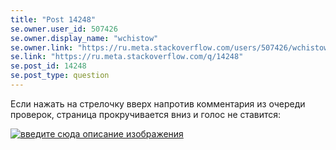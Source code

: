 ```yaml
---
title: "Post 14248"
se.owner.user_id: 507426
se.owner.display_name: "wchistow"
se.owner.link: "https://ru.meta.stackoverflow.com/users/507426/wchistow"
se.link: "https://ru.meta.stackoverflow.com/q/14248"
se.post_id: 14248
se.post_type: question
---
```

<p>Если нажать на стрелочку вверх напротив комментария из очереди проверок, страница прокручивается вниз и голос не ставится:</p>
<p><a href="https://i.stack.imgur.com/OCGrg.gif" rel="nofollow noreferrer"><img src="https://i.stack.imgur.com/OCGrg.gif" alt="введите сюда описание изображения" /></a></p>
